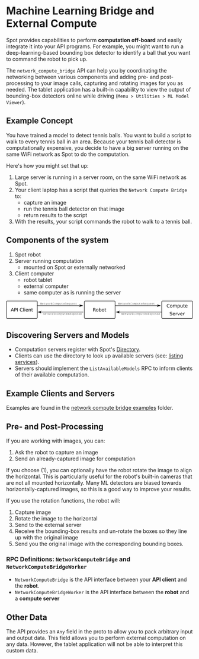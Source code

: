 <!--
Copyright (c) 2021 Boston Dynamics, Inc.  All rights reserved.

Downloading, reproducing, distributing or otherwise using the SDK Software
is subject to the terms and conditions of the Boston Dynamics Software
Development Kit License (20191101-BDSDK-SL).
-->

# Machine Learning Bridge and External Compute

Spot provides capabilities to perform **computation off-board** and easily integrate it into your API programs.  For example, you might want to run a deep-learning-based bounding box detector to identify a ball that you want to command the robot to pick up.

The `network_compute_bridge` API can help you by coordinating the networking between various components and adding pre- and post-processing to your image calls, capturing and rotating images for you as needed.  The tablet application has a built-in capability to view the output of bounding-box detectors online while driving (`Menu > Utilities > ML Model Viewer`).

## Example Concept

You have trained a model to detect tennis balls.  You want to build a script to walk to every tennis ball in an area.  Because your tennis ball detector is computationally expensive, you decide to have a big server running on the same WiFi network as Spot to do the computation.

Here's how you might set that up:

1. Large server is running in a server room, on the same WiFi network as Spot.
2. Your client laptop has a script that queries the `Network Compute Bridge` to:
    - capture an image
    - run the tennis ball detector on that image
    - return results to the script
3. With the results, your script commands the robot to walk to a tennis ball.

## Components of the system

1. Spot robot
2. Server running computation
    - mounted on Spot or externally networked
3. Client computer
    - robot tablet
    - external computer
    - same computer as is running the server

![Network compute bridge diagram](network_compute_bridge_diagram.png)

## Discovering Servers and Models

- Computation servers register with Spot's [Directory](developing_api_services.md#robot-directory).
- Clients can use the directory to look up available servers (see: [listing services](../python/understanding_spot_programming.md#listing-services)).
- Servers should implement the `ListAvailableModels` RPC to inform clients of their available computation.


## Example Clients and Servers

Examples are found in the [network compute bridge examples](../../python/examples/network_compute_bridge/README.md) folder.

## Pre- and Post-Processing

If you are working with images, you can:

1. Ask the robot to capture an image
2. Send an already-captured image for computation


If you choose (1), you can optionally have the robot rotate the image to align the horizontal.  This is particularly useful for the robot's built-in cameras that are not all mounted horizontally.  Many ML detectors are biased towards horizontally-captured images, so this is a good way to improve your results.

If you use the rotation functions, the robot will:

1. Capture image
2. Rotate the image to the horizontal
3. Send to the external server
4. Receive the bounding-box results and un-rotate the boxes so they line up with the original image
5. Send you the original image with the corresponding bounding boxes.


### RPC Definitions: `NetworkComputeBridge` and `NetworkComputeBridgeWorker`

- `NetworkComputeBridge` is the API interface between your **API client** and the **robot**.
- `NetworkComputeBridgeWorker` is the API interface between the **robot** and a **compute server**



## Other Data

The API provides an `Any` field in the proto to allow you to pack arbitrary input and output data.  This field allows you to perform external computation on any data.  However, the tablet application will not be able to interpret this custom data.
